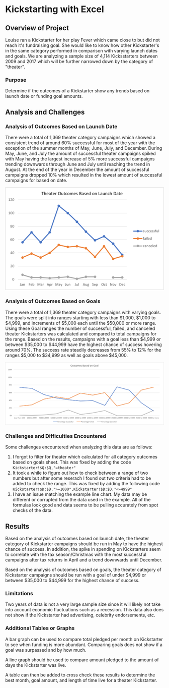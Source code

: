 # Kickstarting with Excel

## Overview of Project

Louise ran a Kickstarter for her play Fever which came close to but did not reach it's fundraising goal. She would like to know how other Kickstarter's in the same category performed in comparison with varying launch dates and goals. We are analyzing a sample size of 4,114 Kicksstarters between 2009 and 2017 which will be further narrowed down by the category of "theater".

### Purpose

Determine if the outcomes of a Kickstarter show any trends based on launch date or funding goal amounts.

## Analysis and Challenges

### Analysis of Outcomes Based on Launch Date

There were a total of 1,369 theater category campaigns which showed a consistent trend of around 60% successful for most of the year with the exception of the summer months of May, June, July, and December. During May, June, and July the amount of successful theater campaigns spiked with May having the largest increase of 5% more successful campaigns trending downwards through June and July until reaching the trend in August. At the end of the year in December the amount of successful campaigns dropped 10% which resulted in the lowest amount of successful campaigns for based on date.

![This is an image](https://github.com/SubF/Kickstarter-Analysis/blob/main/Theater%20Outcomes%20by%20Launch%20Date.png)

### Analysis of Outcomes Based on Goals

There were a total of 1,369 theater category campaigns with varying goals. The goals were split into ranges starting with less than $1,000, $1,000 to $4,999, and increments of $5,000 each until the $50,000 or more range. Using these Goal ranges the number of successful, failed, and canceled theater Kickstarters was calculated and compared to total campaigns for the range. Based on the results, campaigns with a goal less than $4,999 or between $35,000 to $44,999 have the highest chance of success hovering around 70%. The success rate steadily decreases from 55% to 12% for the ranges $5,000 to $34,999 as well as goals above $45,000.

![This is an image](https://github.com/SubF/Kickstarter-Analysis/blob/main/Outcomes%20Based%20on%20Goal.png)

### Challenges and Difficulties Encountered

Some challenges encountered when analyzing this data are as follows:
1. I forgot to filter for theater which calculated for all category outcomes based on goals sheet. This was fixed by adding the code `Kickstarter!$Q:$Q,"=theater"`
2. It took a while to figure out how to check between a range of two numbers but after some reserach I found out two criteria had to be added to check the range. This was fixed by adding the following code 
`Kickstarter!$D:$D,">=1000",Kickstarter!$D:$D,"<=4999"`
3. I have an issue matching the example line chart. My data may be different or corrupted from the data used in the example. All of the formulas look good and data seems to be pulling accurately from spot checks of the data.

## Results

Based on the analysis of outcomes based on launch date, the theater category of Kickstarter campaigns should be run in May to have the highest chance of success. In addition, the spike in spending on Kickstarters seem to correlate with the tax season/Christmas with the most successful campaigns after tax returns in April and a trend downwards until December. 

Based on the analysis of outcomes based on goals, the theater category of Kickstarter campaigns should be run with a goal of under $4,999 or between $35,000 to $44,999 for the highest chance of success. 

### Limitations

Two years of data is not a very large sample size since it will likely not take into account economic fluctuations such as a recession. This data also does not show if the Kickstarter had advertising, celebrity endorsements, etc.

### Additional Tables or Graphs
A bar graph can be used to compare total pledged per month on Kickstarter to see when funding is more abundant. Comparing goals does not show if a goal was surpassed and by how much.

A line graph should be used to compare amount pledged to the amount of days the Kickstarter was live.

A table can then be added to cross check these results to determine the best month, goal amount, and length of time live for a theater Kickstarter.
